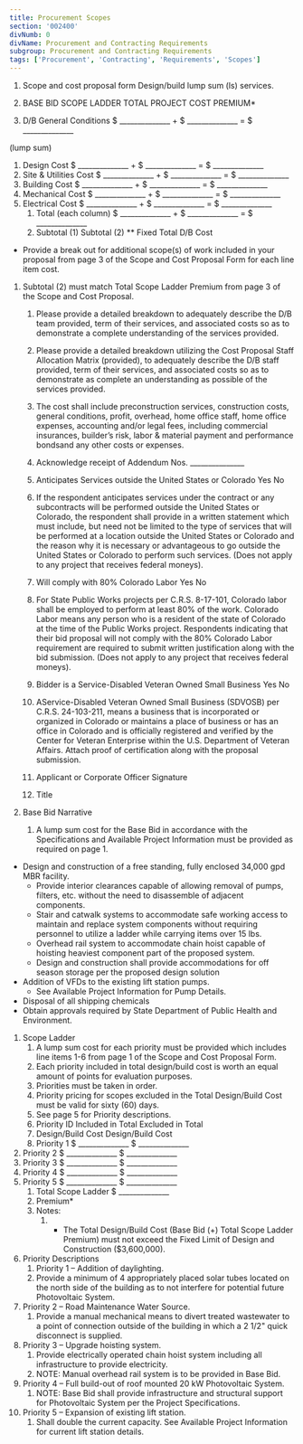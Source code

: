 ```yaml
---
title: Procurement Scopes
section: '002400'
divNumb: 0
divName: Procurement and Contracting Requirements
subgroup: Procurement and Contracting Requirements
tags: ['Procurement', 'Contracting', 'Requirements', 'Scopes']
---
```


1. Scope and cost proposal form Design/build lump sum (ls) services.
2. BASE BID SCOPE LADDER TOTAL PROJECT COST PREMIUM\*

3. D/B General Conditions $ \_\_\_\_\_\_\_\_\_\_\_\_\_\_ + $ \_\_\_\_\_\_\_\_\_\_\_\_\_\_ = $ \_\_\_\_\_\_\_\_\_\_\_\_\_\_

(lump sum)

1. Design Cost $ \_\_\_\_\_\_\_\_\_\_\_\_\_\_ + $ \_\_\_\_\_\_\_\_\_\_\_\_\_\_ = $ \_\_\_\_\_\_\_\_\_\_\_\_\_\_
2. Site & Utilities Cost $ \_\_\_\_\_\_\_\_\_\_\_\_\_\_ + $ \_\_\_\_\_\_\_\_\_\_\_\_\_\_ = $ \_\_\_\_\_\_\_\_\_\_\_\_\_\_
3. Building Cost $ \_\_\_\_\_\_\_\_\_\_\_\_\_\_ + $ \_\_\_\_\_\_\_\_\_\_\_\_\_\_ = $ \_\_\_\_\_\_\_\_\_\_\_\_\_\_
4. Mechanical Cost $ \_\_\_\_\_\_\_\_\_\_\_\_\_\_ + $ \_\_\_\_\_\_\_\_\_\_\_\_\_\_ = $ \_\_\_\_\_\_\_\_\_\_\_\_\_\_
5. Electrical Cost $ \_\_\_\_\_\_\_\_\_\_\_\_\_\_ + $ \_\_\_\_\_\_\_\_\_\_\_\_\_\_ = $ \_\_\_\_\_\_\_\_\_\_\_\_\_\_
   1. Total (each column) $ \_\_\_\_\_\_\_\_\_\_\_\_\_\_ + $ \_\_\_\_\_\_\_\_\_\_\_\_\_\_ = $ \_\_\_\_\_\_\_\_\_\_\_\_\_\_
   1. Subtotal (1) Subtotal (2) \*\* Fixed Total D/B Cost

- Provide a break out for additional scope(s) of work included in your proposal from page 3 of the Scope and Cost Proposal Form for each line item cost.

1. Subtotal (2) must match Total Scope Ladder Premium from page 3 of the Scope and Cost Proposal.

   1. Please provide a detailed breakdown to adequately describe the D/B team provided, term of their services, and associated costs so as to demonstrate a complete understanding of the services provided.
   1. Please provide a detailed breakdown utilizing the Cost Proposal Staff Allocation Matrix (provided), to adequately describe the D/B staff provided, term of their services, and associated costs so as to demonstrate as complete an understanding as possible of the services provided.
   1. The cost shall include preconstruction services, construction costs, general conditions, profit, overhead, home office staff, home office expenses, accounting and/or legal fees, including commercial insurances, builder’s risk, labor & material payment and performance bondsand any other costs or expenses.
   1. Acknowledge receipt of Addendum Nos. \_\_\_\_\_\_\_\_\_\_\_\_\_\_\_
   1. Anticipates Services outside the United States or Colorado Yes No
   1. If the respondent anticipates services under the contract or any subcontracts will be performed outside the United States or Colorado, the respondent shall provide in a written statement which must include, but need not be limited to the type of services that will be performed at a location outside the United States or Colorado and the reason why it is necessary or advantageous to go outside the United States or Colorado to perform such services. (Does not apply to any project that receives federal moneys).
   1. Will comply with 80% Colorado Labor Yes No
   1. For State Public Works projects per C.R.S. 8-17-101, Colorado labor shall be employed to perform at least 80% of the work. Colorado Labor means any person who is a resident of the state of Colorado at the time of the Public Works project. Respondents indicating that their bid proposal will not comply with the 80% Colorado Labor requirement are required to submit written justification along with the bid submission. (Does not apply to any project that receives federal moneys).
   1. Bidder is a Service-Disabled Veteran Owned Small Business Yes No
   1. AService-Disabled Veteran Owned Small Business (SDVOSB) per C.R.S. 24-103-211, means a business that is incorporated or organized in Colorado or maintains a place of business or has an office in Colorado and is officially registered and verified by the Center for Veteran Enterprise within the U.S. Department of Veteran Affairs. Attach proof of certification along with the proposal submission.
   1. Applicant or Corporate Officer Signature

   1. Title

1. Base Bid Narrative
   1. A lump sum cost for the Base Bid in accordance with the Specifications and Available Project Information must be provided as required on page 1.

- Design and construction of a free standing, fully enclosed 34,000 gpd MBR facility.
  - Provide interior clearances capable of allowing removal of pumps, filters, etc. without the need to disassemble of adjacent components.
  - Stair and catwalk systems to accommodate safe working access to maintain and replace system components without requiring personnel to utilize a ladder while carrying items over 15 lbs.
  - Overhead rail system to accommodate chain hoist capable of hoisting heaviest component part of the proposed system.
  - Design and construction shall provide accommodations for off season storage per the proposed design solution
- Addition of VFDs to the existing lift station pumps.
  - See Available Project Information for Pump Details.
- Disposal of all shipping chemicals
- Obtain approvals required by State Department of Public Health and Environment.

1. Scope Ladder
   1. A lump sum cost for each priority must be provided which includes line items 1-6 from page 1 of the Scope and Cost Proposal Form.
   1. Each priority included in total design/build cost is worth an equal amount of points for evaluation purposes.
   1. Priorities must be taken in order.
   1. Priority pricing for scopes excluded in the Total Design/Build Cost must be valid for sixty (60) days.
   1. See page 5 for Priority descriptions.
   1. Priority ID Included in Total Excluded in Total
   1. Design/Build Cost Design/Build Cost
   1. Priority 1 $ \_\_\_\_\_\_\_\_\_\_\_\_\_\_ $ \_\_\_\_\_\_\_\_\_\_\_\_\_\_
2. Priority 2 $ \_\_\_\_\_\_\_\_\_\_\_\_\_\_ $ \_\_\_\_\_\_\_\_\_\_\_\_\_\_
3. Priority 3 $ \_\_\_\_\_\_\_\_\_\_\_\_\_\_ $ \_\_\_\_\_\_\_\_\_\_\_\_\_\_
4. Priority 4 $ \_\_\_\_\_\_\_\_\_\_\_\_\_\_ $ \_\_\_\_\_\_\_\_\_\_\_\_\_\_
5. Priority 5 $ \_\_\_\_\_\_\_\_\_\_\_\_\_\_ $ \_\_\_\_\_\_\_\_\_\_\_\_\_\_
   1. Total Scope Ladder $ \_\_\_\_\_\_\_\_\_\_\_\_\_\_
   1. Premium\*
   1. Notes:
      1. - The Total Design/Build Cost (Base Bid (+) Total Scope Ladder Premium) must not exceed the Fixed Limit of Design and Construction ($3,600,000).
6. Priority Descriptions
   1. Priority 1 – Addition of daylighting.
   1. Provide a minimum of 4 appropriately placed solar tubes located on the north side of the building as to not interfere for potential future Photovoltaic System.
7. Priority 2 – Road Maintenance Water Source.
   1. Provide a manual mechanical means to divert treated wastewater to a point of connection outside of the building in which a 2 1/2" quick disconnect is supplied.
8. Priority 3 – Upgrade hoisting system.
   1. Provide electrically operated chain hoist system including all infrastructure to provide electricity.
   2. NOTE: Manual overhead rail system is to be provided in Base Bid.
9. Priority 4 – Full build-out of roof mounted 20 kW Photovoltaic System.
   1. NOTE: Base Bid shall provide infrastructure and structural support for Photovoltaic System per the Project Specifications.
10. Priority 5 – Expansion of existing lift station.
    1. Shall double the current capacity. See Available Project Information for current lift station details.
